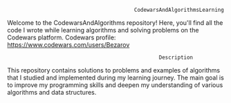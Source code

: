                                              CodewarsAndAlgorithmsLearning
Welcome to the CodewarsAndAlgorithms repository! 
Here, you'll find all the code I wrote while learning algorithms and solving problems on the Codewars platform.
Codewars profile: https://www.codewars.com/users/Bezarov

                                                     Description
This repository contains solutions to problems and examples of algorithms that I studied and implemented during my learning journey.
 The main goal is to improve my programming skills and deepen my understanding of various algorithms and data structures.
